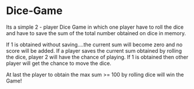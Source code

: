 # Dice-Game

Its a simple 2 - player Dice Game in which one player have to roll the dice and have to save the sum of the total number obtained on dice in memory.

If 1 is obtained without saving....the current sum will become zero and no score will be added.
If a player saves the current sum obtained by rolling the dice, player 2 will have the chance of playing.
If 1 is obtained then other player will get the chance to move the dice.

At last the player to obtain the max sum >= 100 by rolling dice will win the Game!
